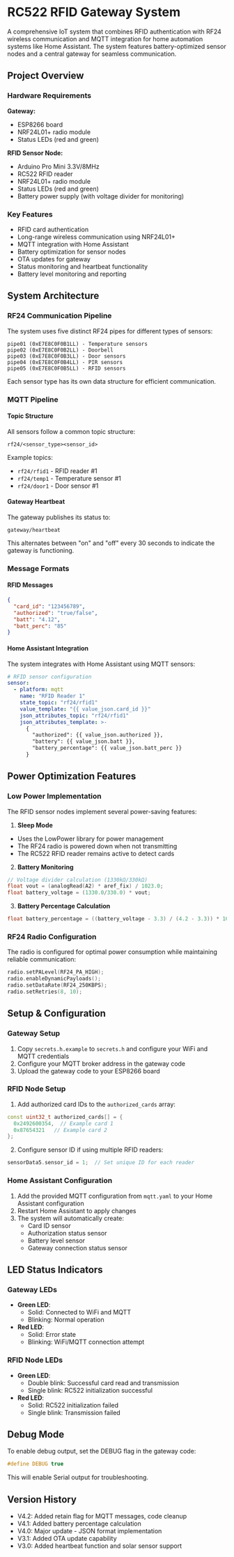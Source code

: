 # RC522 RFID Gateway System

A comprehensive IoT system that combines RFID authentication with RF24 wireless communication and MQTT integration for home automation systems like Home Assistant. The system features battery-optimized sensor nodes and a central gateway for seamless communication.

## Project Overview

### Hardware Requirements

**Gateway:**
- ESP8266 board
- NRF24L01+ radio module
- Status LEDs (red and green)

**RFID Sensor Node:**
- Arduino Pro Mini 3.3V/8MHz
- RC522 RFID reader
- NRF24L01+ radio module
- Status LEDs (red and green)
- Battery power supply (with voltage divider for monitoring)

### Key Features
- RFID card authentication
- Long-range wireless communication using NRF24L01+
- MQTT integration with Home Assistant
- Battery optimization for sensor nodes
- OTA updates for gateway
- Status monitoring and heartbeat functionality
- Battery level monitoring and reporting

## System Architecture

### RF24 Communication Pipeline

The system uses five distinct RF24 pipes for different types of sensors:
```
pipe01 (0xE7E8C0F0B1LL) - Temperature sensors
pipe02 (0xE7E8C0F0B2LL) - Doorbell
pipe03 (0xE7E8C0F0B3LL) - Door sensors
pipe04 (0xE7E8C0F0B4LL) - PIR sensors
pipe05 (0xE7E8C0F0B5LL) - RFID sensors
```

Each sensor type has its own data structure for efficient communication.

### MQTT Pipeline

#### Topic Structure
All sensors follow a common topic structure:
```
rf24/<sensor_type><sensor_id>
```

Example topics:
- `rf24/rfid1` - RFID reader #1
- `rf24/temp1` - Temperature sensor #1
- `rf24/door1` - Door sensor #1

#### Gateway Heartbeat
The gateway publishes its status to:
```
gateway/heartbeat
```
This alternates between "on" and "off" every 30 seconds to indicate the gateway is functioning.

### Message Formats

#### RFID Messages
```json
{
  "card_id": "123456789",
  "authorized": "true/false",
  "batt": "4.12",
  "batt_perc": "85"
}
```

#### Home Assistant Integration
The system integrates with Home Assistant using MQTT sensors:

```yaml
# RFID sensor configuration
sensor:
  - platform: mqtt
    name: "RFID Reader 1"
    state_topic: "rf24/rfid1"
    value_template: "{{ value_json.card_id }}"
    json_attributes_topic: "rf24/rfid1"
    json_attributes_template: >-
      {
        "authorized": {{ value_json.authorized }},
        "battery": {{ value_json.batt }},
        "battery_percentage": {{ value_json.batt_perc }}
      }
```

## Power Optimization Features

### Low Power Implementation

The RFID sensor nodes implement several power-saving features:

1. **Sleep Mode**
- Uses the LowPower library for power management
- The RF24 radio is powered down when not transmitting
- The RC522 RFID reader remains active to detect cards

2. **Battery Monitoring**
```cpp
// Voltage divider calculation (1330kΩ/330kΩ)
float vout = (analogRead(A2) * aref_fix) / 1023.0;
float battery_voltage = (1330.0/330.0) * vout;
```

3. **Battery Percentage Calculation**
```cpp
float battery_percentage = ((battery_voltage - 3.3) / (4.2 - 3.3)) * 100;
```

### RF24 Radio Configuration
The radio is configured for optimal power consumption while maintaining reliable communication:
```cpp
radio.setPALevel(RF24_PA_HIGH);
radio.enableDynamicPayloads();
radio.setDataRate(RF24_250KBPS);
radio.setRetries(8, 10);
```

## Setup & Configuration

### Gateway Setup

1. Copy `secrets.h.example` to `secrets.h` and configure your WiFi and MQTT credentials
2. Configure your MQTT broker address in the gateway code
3. Upload the gateway code to your ESP8266 board

### RFID Node Setup

1. Add authorized card IDs to the `authorized_cards` array:
```cpp
const uint32_t authorized_cards[] = {
  0x2492600354,  // Example card 1
  0x87654321   // Example card 2
};
```

2. Configure sensor ID if using multiple RFID readers:
```cpp
sensorData5.sensor_id = 1;  // Set unique ID for each reader
```

### Home Assistant Configuration

1. Add the provided MQTT configuration from `mqtt.yaml` to your Home Assistant configuration
2. Restart Home Assistant to apply changes
3. The system will automatically create:
   - Card ID sensor
   - Authorization status sensor
   - Battery level sensor
   - Gateway connection status sensor

## LED Status Indicators

### Gateway LEDs
- **Green LED**: 
  - Solid: Connected to WiFi and MQTT
  - Blinking: Normal operation
- **Red LED**:
  - Solid: Error state
  - Blinking: WiFi/MQTT connection attempt

### RFID Node LEDs
- **Green LED**:
  - Double blink: Successful card read and transmission
  - Single blink: RC522 initialization successful
- **Red LED**:
  - Solid: RC522 initialization failed
  - Single blink: Transmission failed

## Debug Mode

To enable debug output, set the DEBUG flag in the gateway code:
```cpp
#define DEBUG true
```

This will enable Serial output for troubleshooting.

## Version History

- V4.2: Added retain flag for MQTT messages, code cleanup
- V4.1: Added battery percentage calculation
- V4.0: Major update - JSON format implementation
- V3.1: Added OTA update capability
- V3.0: Added heartbeat function and solar sensor support
